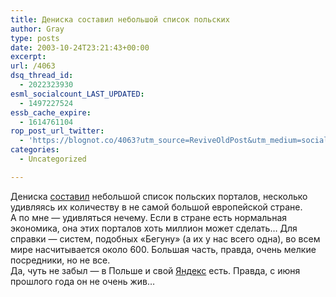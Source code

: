 ```yaml
---
title: Дениска составил небольшой список польских
author: Gray
type: posts
date: 2003-10-24T23:21:43+00:00
excerpt:
url: /4063
dsq_thread_id:
  - 2022323930
esml_socialcount_LAST_UPDATED:
  - 1497227524
essb_cache_expire:
  - 1614761104
rop_post_url_twitter:
  - 'https://blognot.co/4063?utm_source=ReviveOldPost&utm_medium=social&utm_campaign=ReviveOldPost'
categories:
  - Uncategorized

---
```








Дениска <a href="http://deniskin.webplanet.ru/archives/2003/10/25/ieieeueneee_eioio.html" target="_blank">составил</a> небольшой список польских порталов, несколько удивляясь их количеству в не самой большой европейской стране.  
А по мне &#8212; удивляться нечему. Если в стране есть нормальная экономика, она этих порталов хоть миллион может сделать&#8230; Для справки &#8212; систем, подобных &#171;Бегуну&#187; (а их у нас всего одна), во всем мире насчитывается около 600. Большая часть, правда, очень мелкие посредники, но не все.  
Да, чуть не забыл &#8212; в Польше и свой <a href="http://www.yandex.pl/" target="_blank">Яндекс</a> есть. Правда, с июня прошлого года он не очень жив&#8230;